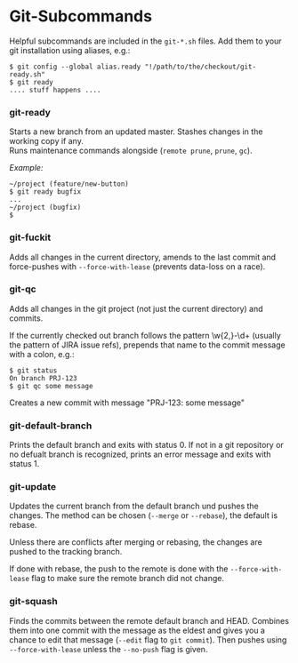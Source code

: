 # Git-Subcommands

Helpful subcommands are included in the `git-*.sh` files. Add them to your git installation using aliases, e.g.:

    $ git config --global alias.ready "!/path/to/the/checkout/git-ready.sh"
    $ git ready
    .... stuff happens ....
    
### git-ready

Starts a new branch from an updated master. Stashes changes in the working copy if any.   
Runs maintenance commands alongside (`remote prune`, `prune`, `gc`).

*Example:*

    ~/project (feature/new-button) 
    $ git ready bugfix
    ...
    ~/project (bugfix)
    $

### git-fuckit

Adds all changes in the current directory, amends to the last commit and force-pushes with `--force-with-lease` (prevents data-loss on a race).

### git-qc

Adds all changes in the git project (not just the current directory) and commits.

If the currently checked out branch follows the pattern \w{2,}-\d+ (usually the pattern of JIRA issue refs), prepends that name to the commit message with a colon, e.g.:

    $ git status
    On branch PRJ-123
    $ git qc some message
    
Creates a new commit with message "PRJ-123: some message"

### git-default-branch

Prints the default branch and exits with status 0. If not in a git repository or no defualt branch is recognized, prints an error message and exits with status 1.

### git-update

Updates the current branch from the default branch und pushes the changes. The method can be chosen (`--merge` or `--rebase`), the default is rebase.

Unless there are conflicts after merging or rebasing, the changes are pushed to the tracking branch.

If done with rebase, the push to the remote is done with the `--force-with-lease` flag to make sure the remote branch did not change.

### git-squash

Finds the commits between the remote default branch and HEAD. Combines them into one commit with the message as the eldest and gives
you a chance to edit that message (`--edit` flag to `git commit`). Then pushes using `--force-with-lease` unless the `--no-push` flag
is given.
